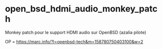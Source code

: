 # open_bsd_hdmi_audio_monkey_patch
Monkey patch pour le support HDMI audio sur OpenBSD (azalia pilote)

OP = https://marc.info/?l=openbsd-tech&m=158780750403100&w=2
